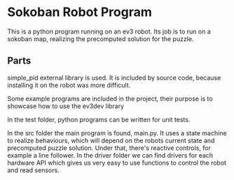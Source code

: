 # Sokoban Robot Program

This is a python program running on an ev3 robot. Its job is to run on a sokoban map, realizing the precomputed solution for the puzzle.

## Parts

simple_pid external library is used. It is included by source code, because installing it on the robot was more difficult.

Some example programs are included in the project, their purpose is to showcase how to use the ev3dev library

In the test folder, python programs can be written for unit tests.

In the src folder the main program is found, main.py. It uses a state machine to realize behaviours, which will depend on the robots current state and precomputed puzzle solution. Under that, there's reactive controls, for example a line follower. In the driver folder we can find drivers for each hardware API which gives us very easy to use functions to control the robot and read sensors.